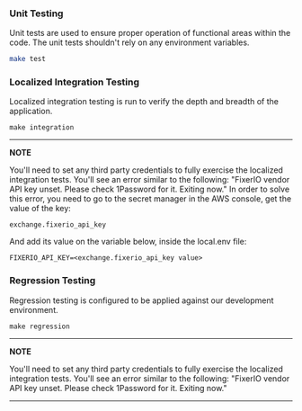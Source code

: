
### Unit Testing
Unit tests are used to ensure proper operation of functional areas within the code.  The unit tests shouldn't rely on
any environment variables.

```bash
make test
```

### Localized Integration Testing
Localized integration testing is run to verify the depth and breadth of the application.

```
make integration
```

---
**NOTE**

You'll need to set any third party credentials to fully exercise the localized integration tests.
You'll see an error similar to the following: "FixerIO vendor API key unset. Please check 1Password for it. Exiting now."
In order to solve this error, you need to go to the secret manager in the AWS console, get the value of the key:

```
exchange.fixerio_api_key
```

And add its value on the variable below, inside the local.env file:

```
FIXERIO_API_KEY=<exchange.fixerio_api_key value>
```

### Regression Testing
Regression testing is configured to be applied against our development environment.

```
make regression
```

---
**NOTE**

You'll need to set any third party credentials to fully exercise the localized integration tests.
You'll see an error similar to the following: "FixerIO vendor API key unset. Please check 1Password for it. Exiting now."

---
